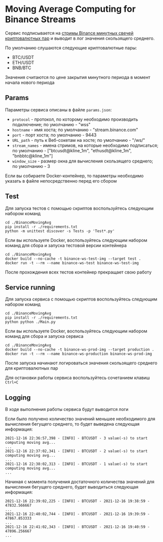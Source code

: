 # Moving Average Computing for Binance Streams

Сервис подписывается на [стримы Binance минутных свечей криптовалютных пар](https://github.com/binance/binance-spot-api-docs/blob/master/web-socket-streams.md#klinecandlestick-streams) и выводит в лог значения скользящего среднего.

По умолчанию слушаются следующие криптовалютные пары:
- BTC/USDT
- ETH/USDT
- BNB/BTC

Значения считаются по цене закрытия минутного периода в момент начала нового периода

## Params
Параметры сервиса описаны в файле ```params.json```:

- ```protocol``` - протокол, по которому необходимо производить подключение; по умолчанию - "wss"
- ```hostname``` - имя хоста; по умолчанию - "stream.binance.com"
- ```port``` - порт хоста; по умолчанию - 9443
- ```URL_path``` - путь к Веб-сокетам на хосте; по умолчанию - "/ws/"
- ```stream_names``` - имена стримов, на которые необходимо подписаться; по умолчанию - \["btcusdt@kline_1m", "ethusdt@kline_1m", "bnbbtc@kline_1m"]
- ```window_size``` - размер окна для вычисления скользящего среднего; по умолчанию - 3

Если вы собираете Docker-контейнер, то параметры необходимо указать в файле непосредственно перед его сбором



## Test
Для запуска тестов с помощью скриптов воспользуйтесь следующим набором команд
```
cd ./BinanceMovingAvg
pip install -r ./requirements.txt
python -m unittest discover -s Tests -p 'Test*.py'
```

Если вы используете Docker, воспользуйтесь следующим набором команд для сбора и запуска тестовой версии контейнера
```
cd ./BinanceMovingAvg
docker build --no-cache -t binance-ws-test-img --target test .
docker run -t --rm --name binance-ws-test binance-ws-test-img
```

После прохождения всех тестов контейнер прекращает свою работу



## Service running
Для запуска сервиса с помощью скриптов воспользуйтесь следующим набором команд
```
cd ./BinanceMovingAvg
pip install -r ./requirements.txt
python python ./Main.py
```

Если вы используете Docker, воспользуйтесь следующим набором команд для сбора и запуска сервиса
```
cd ./BinanceMovingAvg
docker build --no-cache -t binance-ws-prod-img --target production .
docker run -t --rm --name binance-ws-production binance-ws-prod-img
```

После запуска начинают логироваться значения скользящего среднего для криптовалютных пар

Для остановки работы сервиса воспользуйтесь сочетанием клавиш ```Ctrl+C```



## Logging
В ходе выполнения работы сервиса будут выводится логи

Если было получено количество значений меньшее необходимого для вычисления бегущего среднего, то будет выведена следующая информация:
```
2021-12-16 22:36:57,398 - [INFO] - BTCUSDT - 3 value(-s) to start computing moving avg...
...
2021-12-16 22:37:02,341 - [INFO] - BTCUSDT - 2 value(-s) to start computing moving avg...
... 
2021-12-16 22:38:02,313 - [INFO] - BTCUSDT - 1 value(-s) to start computing moving avg...
...
```

Начиная с момента получения достаточного количества значений для вычисления бегущего среднего, будет выводиться следующая информация:
```
2021-12-16 22:39:02,225 - [INFO] - BTCUSDT - 2021-12-16 19:38:59 - 47832.566667
...
2021-12-16 22:40:02,744 - [INFO] - BTCUSDT - 2021-12-16 19:39:59 - 47867.853333
... 
2021-12-16 22:41:02,343 - [INFO] - BTCUSDT - 2021-12-16 19:40:59 - 47896.256667
...
```
